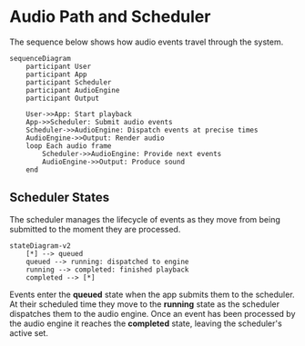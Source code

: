 # Audio Path and Scheduler

The sequence below shows how audio events travel through the system.

```mermaid
sequenceDiagram
    participant User
    participant App
    participant Scheduler
    participant AudioEngine
    participant Output

    User->>App: Start playback
    App->>Scheduler: Submit audio events
    Scheduler->>AudioEngine: Dispatch events at precise times
    AudioEngine->>Output: Render audio
    loop Each audio frame
        Scheduler->>AudioEngine: Provide next events
        AudioEngine->>Output: Produce sound
    end
```

## Scheduler States

The scheduler manages the lifecycle of events as they move from being submitted to the moment they are processed.

```mermaid
stateDiagram-v2
    [*] --> queued
    queued --> running: dispatched to engine
    running --> completed: finished playback
    completed --> [*]
```

Events enter the **queued** state when the app submits them to the scheduler. At their scheduled time they move to the **running** state as the scheduler dispatches them to the audio engine. Once an event has been processed by the audio engine it reaches the **completed** state, leaving the scheduler's active set.

